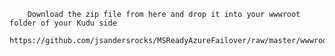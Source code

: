         Download the zip file from here and drop it into your wwwroot folder of your Kudu side
        https://github.com/jsandersrocks/MSReadyAzureFailover/raw/master/wwwrootReady2019.zip
        
